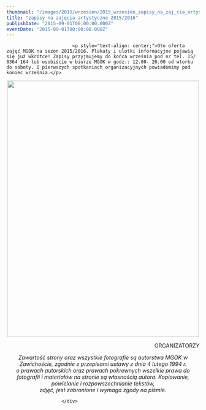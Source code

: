 ```yaml
---
thumbnail: "/images/2015/wrzesien/2015_wrzesien_zapisy_na_zaj_cia_artystyczne_2015_2016_2015_09_zapisy_na_zaj_cia_artystyczne_2015_2016_11218932_830092637106940_937718328658569194_n.jpg"
title: "zapisy na zajęcia artystyczne 2015/2016"
publishDate: "2015-09-01T00:00:00.000Z"
eventDate: "2015-09-01T00:00:00.000Z"
---
```


<div class="entry-content">
							
							<p style="text-align: center;">Oto oferta zajęć MGOK na sezon 2015/2016. Plakaty i ulotki informacyjne pojawią się już wkrótce! Zapisy przyjmujemy do końca września pod nr tel. 15/ 8364 164 lub osobiście w biurze MGOK w godz.: 12.00- 20.00 od wtorku do soboty. O pierwszych spotkaniach organizacyjnych powiadomimy pod koniec września.</p>
<p style="text-align: center;"><img fetchpriority="high" decoding="async" class="aligncenter size-full wp-image-3208" title="11218932_830092637106940_937718328658569194_n" src="/images/2015/wrzesien/2015_wrzesien_zapisy_na_zaj_cia_artystyczne_2015_2016_2015_09_zapisy_na_zaj_cia_artystyczne_2015_2016_11218932_830092637106940_937718328658569194_n.jpg" alt="" width="500" height="669" srcset="/images/2015/wrzesien/2015_wrzesien_zapisy_na_zaj_cia_artystyczne_2015_2016_2015_09_zapisy_na_zaj_cia_artystyczne_2015_2016_11218932_830092637106940_937718328658569194_n.jpg 500w, /images/2015/wrzesien/11218932_830092637106940_937718328658569194_n-224x300.jpg 224w" sizes="(max-width: 500px) 100vw, 500px"></p>
<p style="text-align: right;">ORGANIZATORZY</p>
<p style="text-align: center;"><em>Zawartość strony oraz wszystkie fotografie są autorstwa MGOK w Zawichoście, zgodnie z przepisami ustawy z dnia 4 lutego 1994 r.<br>
o prawach autorskich oraz prawach pokrewnych wszelkie prawa do fotografii i materiałów na stronie są własnością autora. Kopiowanie, powielanie i rozpowszechnianie tekstów,<br>
zdjęć, jest zabronione i wymaga zgody na piśmie.</em></p>
						
						</div>
